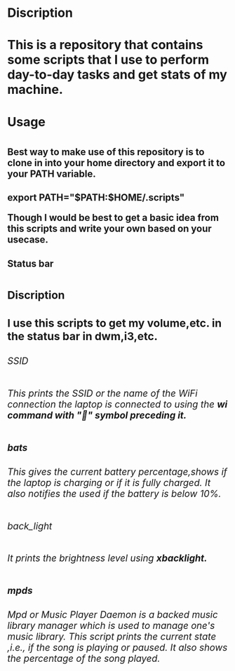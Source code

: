 <h1>Discription<h1>
This is a repository that contains some scripts that I use to perform day-to-day tasks and get stats of my machine.
<h1>Usage<h1>
<h2><p>Best way to make use of this repository is to clone in into your home directory and export it to your PATH variable.<p><h2>
<p><strong>export PATH="$PATH:$HOME/.scripts"<strong><p>
<p>Though I would be best to get a basic idea from this scripts and write your own based on your usecase.<p>
<h2>Status bar<h2>
<h3>Discription<h3>
<p>I use this scripts to get my volume,etc. in the status bar in dwm,i3,etc.<p>
<h6>SSID<h6>
<p>This prints the SSID or the name of the WiFi connection the laptop is connected to using the <strong>wi<strong> command with "📶" symbol preceding it.<p>
<h6>bats<h6>
<p>This gives the current battery percentage,shows if the laptop is charging or if it is fully charged. It also notifies the used if the battery is below 10%.<p>
<h6>back_light<h6>
<p>It prints the brightness level using <strong>xbacklight<strong>.<p>
<h6>mpds<h6>
<p>Mpd or Music Player Daemon is a backed music library manager which is used to manage one's music library. This script prints the current state ,i.e., if the song is playing or paused. It also shows the percentage of the song played.<p>

